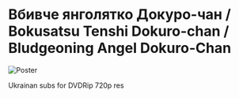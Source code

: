 # Вбивче янголятко Докуро-чан / Bokusatsu Tenshi Dokuro-chan / Bludgeoning Angel Dokuro-Chan
![Poster](https://toloka.to/photos/180129140339689780_f0_0.jpg)

Ukrainan subs for DVDRip 720p res